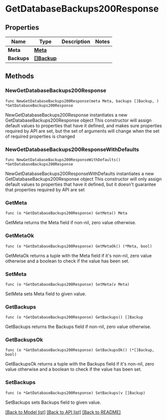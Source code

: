 # GetDatabaseBackups200Response

## Properties

Name | Type | Description | Notes
------------ | ------------- | ------------- | -------------
**Meta** | [**Meta**](Meta.md) |  | 
**Backups** | [**[]Backup**](Backup.md) |  | 

## Methods

### NewGetDatabaseBackups200Response

`func NewGetDatabaseBackups200Response(meta Meta, backups []Backup, ) *GetDatabaseBackups200Response`

NewGetDatabaseBackups200Response instantiates a new GetDatabaseBackups200Response object
This constructor will assign default values to properties that have it defined,
and makes sure properties required by API are set, but the set of arguments
will change when the set of required properties is changed

### NewGetDatabaseBackups200ResponseWithDefaults

`func NewGetDatabaseBackups200ResponseWithDefaults() *GetDatabaseBackups200Response`

NewGetDatabaseBackups200ResponseWithDefaults instantiates a new GetDatabaseBackups200Response object
This constructor will only assign default values to properties that have it defined,
but it doesn't guarantee that properties required by API are set

### GetMeta

`func (o *GetDatabaseBackups200Response) GetMeta() Meta`

GetMeta returns the Meta field if non-nil, zero value otherwise.

### GetMetaOk

`func (o *GetDatabaseBackups200Response) GetMetaOk() (*Meta, bool)`

GetMetaOk returns a tuple with the Meta field if it's non-nil, zero value otherwise
and a boolean to check if the value has been set.

### SetMeta

`func (o *GetDatabaseBackups200Response) SetMeta(v Meta)`

SetMeta sets Meta field to given value.


### GetBackups

`func (o *GetDatabaseBackups200Response) GetBackups() []Backup`

GetBackups returns the Backups field if non-nil, zero value otherwise.

### GetBackupsOk

`func (o *GetDatabaseBackups200Response) GetBackupsOk() (*[]Backup, bool)`

GetBackupsOk returns a tuple with the Backups field if it's non-nil, zero value otherwise
and a boolean to check if the value has been set.

### SetBackups

`func (o *GetDatabaseBackups200Response) SetBackups(v []Backup)`

SetBackups sets Backups field to given value.



[[Back to Model list]](../README.md#documentation-for-models) [[Back to API list]](../README.md#documentation-for-api-endpoints) [[Back to README]](../README.md)


